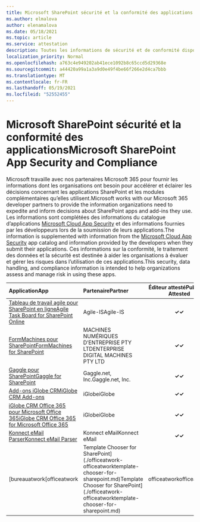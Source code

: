 ```yaml
---
title: Microsoft SharePoint sécurité et la conformité des applications - Toutes les applications
ms.author: elmalova
author: elenamalova
ms.date: 05/18/2021
ms.topic: article
ms.service: attestation
description: Toutes les informations de sécurité et de conformité disponibles pour toutes les applications microsoft SharePoint applications.
localization_priority: Normal
ms.openlocfilehash: a763c4e949202ab41ece1092b8c65ccd5d29368e
ms.sourcegitcommit: a44420a99a1a3a9d0e49f4be66f266e2d4ca7bbb
ms.translationtype: MT
ms.contentlocale: fr-FR
ms.lasthandoff: 05/19/2021
ms.locfileid: "52552455"
---
```

# <a name="microsoft-sharepoint-app-security-and-compliance"></a><span data-ttu-id="16706-103">Microsoft SharePoint sécurité et la conformité des applications</span><span class="sxs-lookup"><span data-stu-id="16706-103">Microsoft SharePoint App Security and Compliance</span></span>

<span data-ttu-id="16706-104">Microsoft travaille avec nos partenaires Microsoft 365 pour fournir les informations dont les organisations ont besoin pour accélérer et éclairer les décisions concernant les applications SharePoint et les modules complémentaires qu’elles utilisent.</span><span class="sxs-lookup"><span data-stu-id="16706-104">Microsoft works with our Microsoft 365 developer partners to provide the information organizations need to expedite and inform decisions about SharePoint apps and add-ins they use.</span></span> <span data-ttu-id="16706-105">Les informations sont complétées des informations du catalogue d’applications [Microsoft Cloud App Security](https://www.microsoft.com/en-us/enterprise-mobility-security/cloud-app-security) et des informations fournies par les développeurs lors de la soumission de leurs applications.</span><span class="sxs-lookup"><span data-stu-id="16706-105">The information is supplemented with information from the [Microsoft Cloud App Security](https://www.microsoft.com/en-us/enterprise-mobility-security/cloud-app-security) app catalog and information provided by the developers when they submit their applications.</span></span> <span data-ttu-id="16706-106">Ces informations sur la conformité, le traitement des données et la sécurité est destinée à aider les organisations à évaluer et gérer les risques dans l’utilisation de ces applications.</span><span class="sxs-lookup"><span data-stu-id="16706-106">This security, data handling, and compliance information is intended to help organizations assess and manage risk in using these apps.</span></span>

| <span data-ttu-id="16706-107">**Application**</span><span class="sxs-lookup"><span data-stu-id="16706-107">**App**</span></span> | <span data-ttu-id="16706-108">**Partenaire**</span><span class="sxs-lookup"><span data-stu-id="16706-108">**Partner**</span></span> | <span data-ttu-id="16706-109">**Éditeur attesté**</span><span class="sxs-lookup"><span data-stu-id="16706-109">**Publisher Attested**</span></span> | <span data-ttu-id="16706-110">**Certifié**</span><span class="sxs-lookup"><span data-stu-id="16706-110">**Certified**</span></span> |
|:--------|:------------|:----------------------:|:-------------:|
| [<span data-ttu-id="16706-111">Tableau de travail agile pour SharePoint en ligne</span><span class="sxs-lookup"><span data-stu-id="16706-111">Agile Task Board for SharePoint Online</span></span>](./agile-is-task-board-for-sharepoint-online.md) | <span data-ttu-id="16706-112">Agile-IS</span><span class="sxs-lookup"><span data-stu-id="16706-112">Agile-IS</span></span> | <span data-ttu-id="16706-113">**✓**</span><span class="sxs-lookup"><span data-stu-id="16706-113">**✓**</span></span> |  |
| [<span data-ttu-id="16706-114">FormMachines pour SharePoint</span><span class="sxs-lookup"><span data-stu-id="16706-114">FormMachines for SharePoint</span></span>](./enterprise-digital-machines-pty-ltd-formmachines-for-sharepoint.md) | <span data-ttu-id="16706-115">MACHINES NUMÉRIQUES D’ENTREPRISE PTY LTD</span><span class="sxs-lookup"><span data-stu-id="16706-115">ENTERPRISE DIGITAL MACHINES PTY LTD</span></span> | <span data-ttu-id="16706-116">**✓**</span><span class="sxs-lookup"><span data-stu-id="16706-116">**✓**</span></span> |  |
| [<span data-ttu-id="16706-117">Gaggle pour SharePoint</span><span class="sxs-lookup"><span data-stu-id="16706-117">Gaggle for SharePoint</span></span>](./gagglenet-inc-gaggle-for-sharepoint.md) | <span data-ttu-id="16706-118">Gaggle.net, Inc.</span><span class="sxs-lookup"><span data-stu-id="16706-118">Gaggle.net, Inc.</span></span> | <span data-ttu-id="16706-119">**✓**</span><span class="sxs-lookup"><span data-stu-id="16706-119">**✓**</span></span> |  |
| [<span data-ttu-id="16706-120">Add-ons iGlobe CRM</span><span class="sxs-lookup"><span data-stu-id="16706-120">iGlobe CRM Add-ons</span></span>](./iglobe-crm-add-ons.md) | <span data-ttu-id="16706-121">iGlobe</span><span class="sxs-lookup"><span data-stu-id="16706-121">iGlobe</span></span> | <span data-ttu-id="16706-122">**✓**</span><span class="sxs-lookup"><span data-stu-id="16706-122">**✓**</span></span> | <img alt="Certified application badge" src="../media/certified-badge.png" height="25" width="25" /> |
| [<span data-ttu-id="16706-123">iGlobe CRM Office 365 pour Microsoft Office 365</span><span class="sxs-lookup"><span data-stu-id="16706-123">iGlobe CRM Office 365 for Microsoft Office 365</span></span>](./iglobe-crm-office-365-for-microsoft.md) | <span data-ttu-id="16706-124">iGlobe</span><span class="sxs-lookup"><span data-stu-id="16706-124">iGlobe</span></span> | <span data-ttu-id="16706-125">**✓**</span><span class="sxs-lookup"><span data-stu-id="16706-125">**✓**</span></span> | <img alt="Certified application badge" src="../media/certified-badge.png" height="25" width="25" /> |
| [<span data-ttu-id="16706-126">Konnect eMail Parser</span><span class="sxs-lookup"><span data-stu-id="16706-126">Konnect eMail Parser</span></span>](./konnect-email-parser.md) | <span data-ttu-id="16706-127">Konnect eMail</span><span class="sxs-lookup"><span data-stu-id="16706-127">Konnect eMail</span></span> | <span data-ttu-id="16706-128">**✓**</span><span class="sxs-lookup"><span data-stu-id="16706-128">**✓**</span></span> |  |
| <span data-ttu-id="16706-129">[bureauatwork</span><span class="sxs-lookup"><span data-stu-id="16706-129">[officeatwork</span></span> | <span data-ttu-id="16706-130">Template Chooser for SharePoint](./officeatwork-officeatworktemplate-chooser-for-sharepoint.md)</span><span class="sxs-lookup"><span data-stu-id="16706-130">Template Chooser for SharePoint](./officeatwork-officeatworktemplate-chooser-for-sharepoint.md)</span></span> | <span data-ttu-id="16706-131">officeatwork</span><span class="sxs-lookup"><span data-stu-id="16706-131">officeatwork</span></span> | <span data-ttu-id="16706-132">**✓**</span><span class="sxs-lookup"><span data-stu-id="16706-132">**✓**</span></span> | <img alt="Certified application badge" src="../media/certified-badge.png" height="25" width="25" /> |

